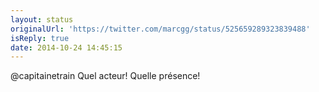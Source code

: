 ```yaml
---
layout: status
originalUrl: 'https://twitter.com/marcgg/status/525659289323839488'
isReply: true
date: 2014-10-24 14:45:15
---
```


@capitainetrain Quel acteur! Quelle présence!
